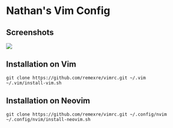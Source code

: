 # Nathan's Vim Config

## Screenshots

![](http://imgur.com/l2WOqLW.png)

## Installation on Vim

```
git clone https://github.com/remexre/vimrc.git ~/.vim
~/.vim/install-vim.sh
```

## Installation on Neovim

```
git clone https://github.com/remexre/vimrc.git ~/.config/nvim
~/.config/nvim/install-neovim.sh
```

